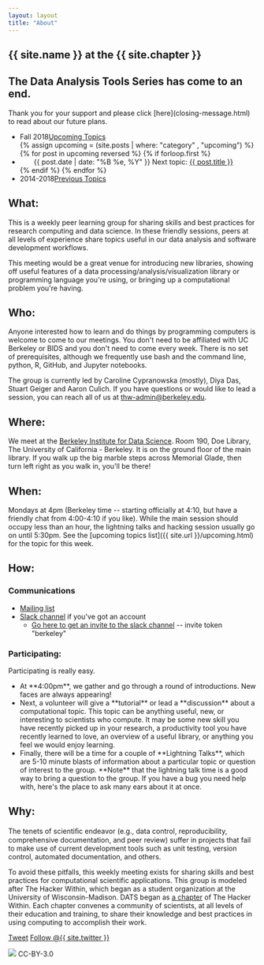 ```yaml
---
layout: layout
title: "About"
---
```


<!-- You can edit this whole page, remove it, or use it as basis for any non-post pages you have. -->
<section class="content">

# {{ site.name }} at the {{ site.chapter }}

<h2> The Data Analysis Tools Series has come to an end.</h2>
<p> Thank you for your support and please click [here](closing-message.html) to read about our future plans.</p>

<ul class="listing">
<li>
<span>Fall 2018</span><a href="{{ site.url }}/upcoming.html">Upcoming Topics</a>
</li>
  {% assign upcoming = (site.posts | where: "category" , "upcoming") %}
  {% for post in upcoming reversed %}
    {% if forloop.first %}
	<li style="text-indent: 2em;">
		<span>{{ post.date | date: "%B %e, %Y" }}</span> Next topic: <a href="{{ site.url }}{{ post.url }}">{{ post.title }}</a>
	</li>
    {% endif %}
  {% endfor %}
<li>
<span>2014-2018</span><a href="{{ site.url }}/previous.html">Previous Topics</a>
</li>
</ul>

## What:

This is a weekly peer learning group for sharing skills and best practices for
research computing and data science. In these friendly sessions, peers at all levels
of experience share topics useful in our data analysis and software development
workflows.

This meeting would be a great venue for introducing new libraries,
showing off useful features of a data processing/analysis/visualization library or programming
language you're using, or bringing up a computational problem you're
having.

## Who:

Anyone interested how to learn and do things by programming computers is welcome to come to our meetings. You don't need to be affiliated with UC Berkeley or BIDS and you don't need to come every week. There is no set of prerequisites, although we frequently use bash and the command line, python, R, GitHub, and Jupyter notebooks.

The group is currently led by Caroline Cypranowska (mostly), Diya Das, Stuart Geiger and Aaron Culich. If you have questions or would like to lead a session, you can reach all of us at [thw-admin@berkeley.edu](mailto:thw-admin@berkeley.edu).

## Where:

We meet at the [Berkeley Institute for Data Science](https://bids.berkeley.edu). Room 190, Doe Library, The University of California - Berkeley. It is on the ground floor of the main library. If you walk up the big marble steps across Memorial Glade, then turn left right as you walk in, you'll be there!

## When:

Mondays at 4pm (Berkeley time -- starting officially at 4:10, but have a friendly chat from 4:00-4:10 if you like). While the main session should occupy less than an hour, the
lightning talks and hacking session usually go on until 5:30pm. See the [upcoming topics list]({{ site.url }}/upcoming.html) for the topic for this week.

## How:

### Communications
* [Mailing list](https://groups.google.com/a/lists.berkeley.edu/forum/#!forum/ucb-hacker-within)
* [Slack channel](http://thehackerwithin.slack.com) if you've got an account
  * [Go here to get an invite to the slack channel](http://theslackerwithin.herokuapp.com) -- invite token "berkeley"

### Participating:

Participating is really easy.
<ul>
<li>At **4:00pm**, we gather and go through a round of introductions.
New faces are always appearing!</li>
<li>Next, a volunteer will give a **tutorial** or lead a
**discussion** about a
computational topic. This topic can be anything useful, new, or
interesting to scientists who compute. It may be some new skill you have recently picked
up in your research, a productivity tool you have recently learned to love, an overview of a
useful library, or anything you feel we would enjoy learning.</li>
<li>Finally, there will be a time for a couple of **Lightning Talks**, which
are 5-10 minute blasts of information about a particular topic or
question of interest to the group.
**Note** that the lightning talk time is a good way to bring a
question to the group. If you have a bug you need help with, here's the
place to ask many ears about it at once.
</li>
</ul>

## Why:

The tenets of scientiﬁc endeavor (e.g., data control, reproducibility,
comprehensive documentation, and peer review) suffer in projects that fail
to make use of current development tools such as unit testing, version
control, automated documentation, and others.

To avoid these pitfalls, this weekly meeting exists for sharing skills and best practices for
computational scientific applications. This group is modeled after The
Hacker Within, which  began as a student organization at the University of Wisconsin-Madison. 
DATS began as [a chapter](http://www.thehackerwithin.org/berkeley) of The Hacker Within. Each chapter convenes a community of scientists, at all levels of their
education and training, to share their knowledge and best practices in
using computing to accomplish their work.

<a href="http://twitter.com/share" class="twitter-share-button" data-count="none" data-via="{{ site.twitter }}">Tweet</a>
<a href="http://twitter.com/{{ site.twitter }}" class="twitter-follow-button" data-show-count="false">Follow @{{ site.twitter }}</a>

<a href="https://creativecommons.org/licenses/by/3.0/"><img src="https://licensebuttons.net/l/by/3.0/80x15.png"></a> CC-BY-3.0
<script src="http://platform.twitter.com/widgets.js" type="text/javascript"></script>
</section>
